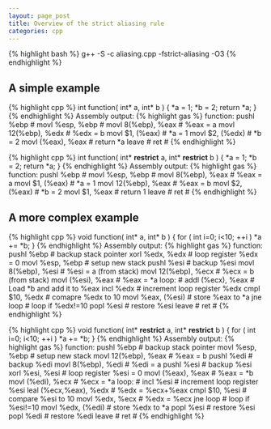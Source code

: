```yaml
---
layout: page_post
title: Overview of the strict aliasing rule
categories: cpp
---
```

{% highlight bash %}
g++ -S -c aliasing.cpp -fstrict-aliasing -O3
{% endhighlight %}

A simple example
----------------
{% highlight cpp %}
int function( int* a, int* b )
{
  *a = 1;
  *b = 2;
  return *a;
}
{% endhighlight %}
Assembly output:
{% highlight gas %}
function:
  pushl %ebp           #
  movl  %esp, %ebp     #
  movl  8(%ebp), %eax  # %eax = a
  movl  12(%ebp), %edx # %edx = b
  movl  $1, (%eax)     # *a = 1
  movl  $2, (%edx)     # *b = 2
  movl  (%eax), %eax   # return *a
  leave                #
  ret                  #
{% endhighlight %}

{% highlight cpp %}
int function( int* __restrict__ a, int* __restrict__ b )
{
  *a = 1;
  *b = 2;
  return *a;
}
{% endhighlight %}
Assembly output:
{% highlight gas %}
function:
  pushl %ebp           #
  movl  %esp, %ebp     #
  movl  8(%ebp), %eax  # %eax = a
  movl  $1, (%eax)     # *a = 1
  movl  12(%ebp), %eax # %eax = b
  movl  $2, (%eax)     # *b = 2
  movl  $1, %eax       # return 1
  leave                #
  ret                  #
{% endhighlight %}

A more complex example
----------------------
{% highlight cpp %}
void function( int* a, int* b )
{
  for ( int i=0; i<10; ++i )
    *a += *b;
}
{% endhighlight %}
Assembly output:
{% highlight gas %}
function:
  pushl %ebp           # backup stack pointer
  xorl  %edx, %edx     # loop register %edx = 0
  movl  %esp, %ebp     # setup new stack
  pushl %esi           # backup %esi
  movl  8(%ebp), %esi  # %esi = a (from stack)
  movl  12(%ebp), %ecx # %ecx = b (from stack)
  movl  (%esi), %eax   # %eax = *a
loop:                  #
  addl  (%ecx), %eax   # Load *b and add it to %eax
  incl  %edx           # increment loop register %edx
  cmpl  $10, %edx      # comapre %edx to 10
  movl  %eax, (%esi)   # store %eax to *a
  jne   loop           # loop if %edx!=10
  popl  %esi           # restore %esi
  leave                #
  ret                  #
{% endhighlight %}

{% highlight cpp %}
void function( int* __restrict__ a, int* __restrict__ b )
{
  for ( int i=0; i<10; ++i )
    *a += *b;
}
{% endhighlight %}
Assembly output:
{% highlight gas %}
function:
  pushl %ebp              # backup stack pointer
  movl  %esp, %ebp        # setup new stack
  movl  12(%ebp), %eax    # %eax = b
  pushl %edi              # backup %edi
  movl  8(%ebp), %edi     # %edi = a
  pushl %esi              # backup %esi
  xorl  %esi, %esi        # loop register %esi = 0
  movl  (%eax), %eax      # %eax = *b
  movl  (%edi), %ecx      # %ecx = *a
loop:                     #
  incl  %esi              # increment loop register %esi
  leal  (%ecx,%eax), %edx # %edx = %ecx+%eax
  cmpl  $10, %esi         # compare %esi to 10
  movl  %edx, %ecx        # %edx = %ecx
  jne   loop              # loop if %esi!=10
  movl  %edx, (%edi)      # store %edx to *a
  popl  %esi              # restore %esi
  popl  %edi              # restore %edi
  leave                   #
  ret                     #
{% endhighlight %}
